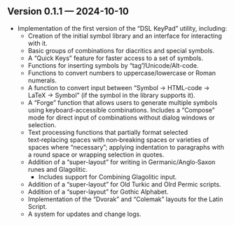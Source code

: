 ## Version 0.1.1 — 2024-10-10

- Implementation of the first version of the “DSL KeyPad” utility, including:
  - Creation of the initial symbol library and an interface for interacting with it.
  - Basic groups of combinations for diacritics and special symbols.
  - A “Quick Keys” feature for faster access to a set of symbols.
  - Functions for inserting symbols by “tag”/Unicode/Alt-code.
  - Functions to convert numbers to uppercase/lowercase or Roman numerals.
  - A function to convert input between “Symbol → HTML-code → LaTeX → Symbol” (if the symbol in the library supports it).
  - A “Forge” function that allows users to generate multiple symbols using keyboard-accessible combinations. Includes a “Compose” mode for direct input of combinations without dialog windows or selection.
  - Text processing functions that partially format selected text‑replacing spaces with non‑breaking spaces or varieties of spaces where “necessary”; applying indentation to paragraphs with a round space or wrapping selection in quotes.
  - Addition of a “super-layout” for writing in Germanic/Anglo‑Saxon runes and Glagolitic.
    - Includes support for Combining Glagolitic input.
  - Addition of a “super-layout” for Old Turkic and Olrd Permic scripts.
  - Addition of a “super-layout” for Gothic Alphabet.
  - Implementation of the “Dvorak” and “Colemak” layouts for the Latin Script.
  - A system for updates and change logs.
